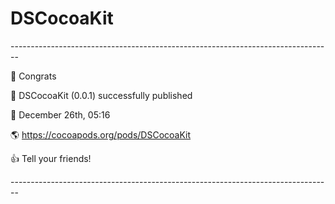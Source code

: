 # DSCocoaKit

\--------------------------------------------------------------------------------

 🎉  Congrats

 🚀  DSCocoaKit (0.0.1) successfully published

 📅  December 26th, 05:16

 🌎  https://cocoapods.org/pods/DSCocoaKit

 👍  Tell your friends!

\--------------------------------------------------------------------------------